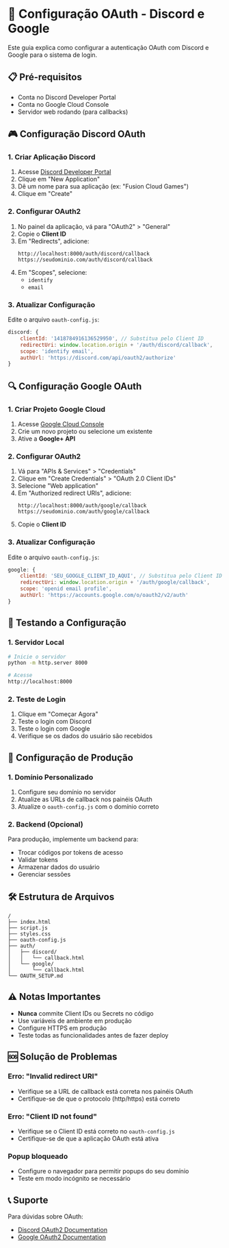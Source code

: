 # 🔐 Configuração OAuth - Discord e Google

Este guia explica como configurar a autenticação OAuth com Discord e Google para o sistema de login.

## 📋 Pré-requisitos

- Conta no Discord Developer Portal
- Conta no Google Cloud Console
- Servidor web rodando (para callbacks)

## 🎮 Configuração Discord OAuth

### 1. Criar Aplicação Discord

1. Acesse [Discord Developer Portal](https://discord.com/developers/applications)
2. Clique em "New Application"
3. Dê um nome para sua aplicação (ex: "Fusion Cloud Games")
4. Clique em "Create"

### 2. Configurar OAuth2

1. No painel da aplicação, vá para "OAuth2" > "General"
2. Copie o **Client ID**
3. Em "Redirects", adicione:
   ```
   http://localhost:8000/auth/discord/callback
   https://seudominio.com/auth/discord/callback
   ```
4. Em "Scopes", selecione:
   - `identify`
   - `email`

### 3. Atualizar Configuração

Edite o arquivo `oauth-config.js`:

```javascript
discord: {
    clientId: '1418784916136529950', // Substitua pelo Client ID
    redirectUri: window.location.origin + '/auth/discord/callback',
    scope: 'identify email',
    authUrl: 'https://discord.com/api/oauth2/authorize'
}
```

## 🔍 Configuração Google OAuth

### 1. Criar Projeto Google Cloud

1. Acesse [Google Cloud Console](https://console.cloud.google.com/)
2. Crie um novo projeto ou selecione um existente
3. Ative a **Google+ API**

### 2. Configurar OAuth2

1. Vá para "APIs & Services" > "Credentials"
2. Clique em "Create Credentials" > "OAuth 2.0 Client IDs"
3. Selecione "Web application"
4. Em "Authorized redirect URIs", adicione:
   ```
   http://localhost:8000/auth/google/callback
   https://seudominio.com/auth/google/callback
   ```
5. Copie o **Client ID**

### 3. Atualizar Configuração

Edite o arquivo `oauth-config.js`:

```javascript
google: {
    clientId: 'SEU_GOOGLE_CLIENT_ID_AQUI', // Substitua pelo Client ID
    redirectUri: window.location.origin + '/auth/google/callback',
    scope: 'openid email profile',
    authUrl: 'https://accounts.google.com/o/oauth2/v2/auth'
}
```

## 🚀 Testando a Configuração

### 1. Servidor Local

```bash
# Inicie o servidor
python -m http.server 8000

# Acesse
http://localhost:8000
```

### 2. Teste de Login

1. Clique em "Começar Agora"
2. Teste o login com Discord
3. Teste o login com Google
4. Verifique se os dados do usuário são recebidos

## 🔧 Configuração de Produção

### 1. Domínio Personalizado

1. Configure seu domínio no servidor
2. Atualize as URLs de callback nos painéis OAuth
3. Atualize o `oauth-config.js` com o domínio correto

### 2. Backend (Opcional)

Para produção, implemente um backend para:
- Trocar códigos por tokens de acesso
- Validar tokens
- Armazenar dados do usuário
- Gerenciar sessões

## 🛠️ Estrutura de Arquivos

```
/
├── index.html
├── script.js
├── styles.css
├── oauth-config.js
├── auth/
│   ├── discord/
│   │   └── callback.html
│   └── google/
│       └── callback.html
└── OAUTH_SETUP.md
```

## ⚠️ Notas Importantes

- **Nunca** commite Client IDs ou Secrets no código
- Use variáveis de ambiente em produção
- Configure HTTPS em produção
- Teste todas as funcionalidades antes de fazer deploy

## 🆘 Solução de Problemas

### Erro: "Invalid redirect URI"
- Verifique se a URL de callback está correta nos painéis OAuth
- Certifique-se de que o protocolo (http/https) está correto

### Erro: "Client ID not found"
- Verifique se o Client ID está correto no `oauth-config.js`
- Certifique-se de que a aplicação OAuth está ativa

### Popup bloqueado
- Configure o navegador para permitir popups do seu domínio
- Teste em modo incógnito se necessário

## 📞 Suporte

Para dúvidas sobre OAuth:
- [Discord OAuth2 Documentation](https://discord.com/developers/docs/topics/oauth2)
- [Google OAuth2 Documentation](https://developers.google.com/identity/protocols/oauth2)
